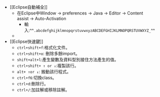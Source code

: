 - [[Eclipse自動補全]]
	- 在Eclipse中Window -> preferences -> Java -> Editor -> Content assist -> Auto-Activation
		- 輸入:^^`.abcdefghijklmnopqrstuvwxyzABCDEFGHIJKLMNOPQRSTUVWXYZ_`^^
	-
- [[Eclipse快速鍵]]
	- `ctrl+shift+f`:格式化文件。
	- `ctrl+shift+o`: 刪除多餘import。
	- `shift+alt+l`:產生變數及資料型別接住方法產生的值。
	- `ctrl+shift+ ↑ or ↓`:複製該行。
	- `alt+ ↑or ↓`: 搬動該行程式。
	- `ctrl+f6`:切換class。
	- `ctrl+d`:刪除行。
	- `ctrl+/`:加註解或移除註解。